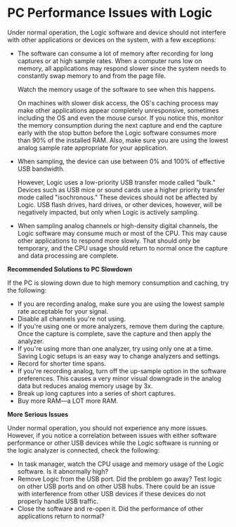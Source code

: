 # PC Performance Issues with Logic

Under normal operation, the Logic software and device should not interfere with other applications or devices on the system, with a few exceptions:

* The software can consume a lot of memory after recording for long captures or at high sample rates. When a computer runs low on memory, all applications may respond slower since the system needs to constantly swap memory to and from the page file.

    Watch the memory usage of the software to see when this happens.

    On machines with slower disk access, the OS's caching process may make other applications appear completely unresponsive, sometimes including the OS and even the mouse cursor. If you notice this, monitor the memory consumption during the next capture and end the capture early with the stop button before the Logic software consumes more than 90% of the installed RAM. Also, make sure you are using the lowest analog sample rate appropriate for your application.

* When sampling, the device can use between 0% and 100% of effective USB bandwidth.

    However, Logic uses a low-priority USB transfer mode called "bulk." Devices such as USB mice or sound cards use a higher priority transfer mode called "isochronous." These devices should not be affected by Logic. USB flash drives, hard drives, or other devices, however, will be negatively impacted, but only when Logic is actively sampling.

* When sampling analog channels or high-density digital channels, the Logic software may consume much or most of the CPU. This may cause other applications to respond more slowly. That should only be temporary, and the CPU usage should return to normal once the capture and data processing are complete.

**Recommended Solutions to PC Slowdown**

If the PC is slowing down due to high memory consumption and caching, try the following:

* If you are recording analog, make sure you are using the lowest sample rate acceptable for your signal.
* Disable all channels you're not using.
* If you're using one or more analyzers, remove them during the capture. Once the capture is complete, save the capture and then apply the analyzer.
* If you're using more than one analyzer, try using only one at a time. Saving Logic setups is an easy way to change analyzers and settings.
* Record for shorter time spans.
* If you're recording analog, turn off the up-sample option in the software preferences. This causes a very minor visual downgrade in the analog data but reduces analog memory usage by 3x.
* Break up long captures into a series of short captures.
* Buy more RAM—a LOT more RAM.

**More Serious Issues**

Under normal operation, you should not experience any more issues. However, if you notice a correlation between issues with either software performance or other USB devices while the Logic software is running or the logic analyzer is connected, check the following:

* In task manager, watch the CPU usage and memory usage of the Logic software. Is it abnormally high?
* Remove Logic from the USB port. Did the problem go away? Test logic on other USB ports and on other USB hubs. There could be an issue with interference from other USB devices if these devices do not properly handle USB traffic.
* Close the software and re-open it. Did the performance of other applications return to normal?

